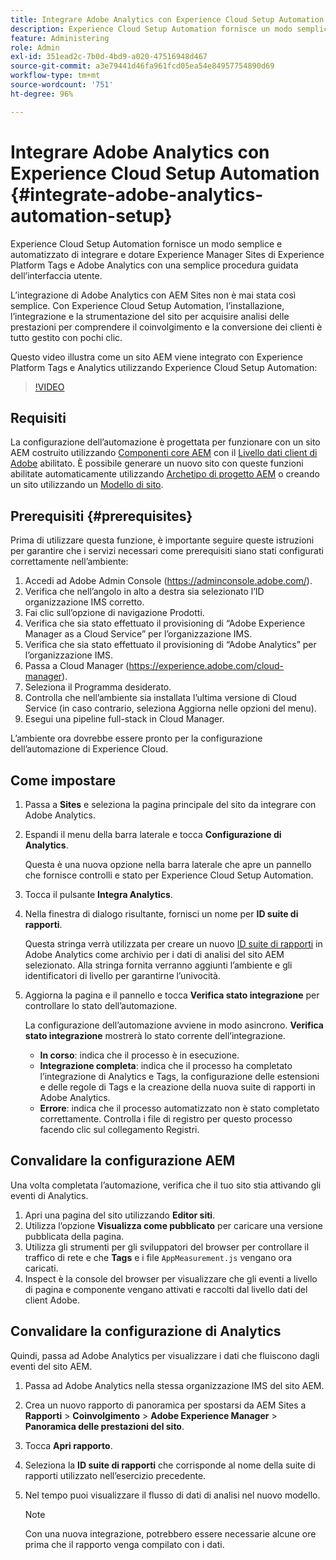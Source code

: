 ```yaml
---
title: Integrare Adobe Analytics con Experience Cloud Setup Automation
description: Experience Cloud Setup Automation fornisce un modo semplice e automatizzato di integrare e dotare Experience Manager Sites di Experience Platform Tags e Adobe Analytics con una semplice procedura guidata dell’interfaccia utente. Scopri come utilizzare la configurazione automatica con il tuo sito.
feature: Administering
role: Admin
exl-id: 351ead2c-7b0d-4bd9-a020-47516948d467
source-git-commit: a3e79441d46fa961fcd05ea54e84957754890d69
workflow-type: tm+mt
source-wordcount: '751'
ht-degree: 96%

---
```


# Integrare Adobe Analytics con Experience Cloud Setup Automation {#integrate-adobe-analytics-automation-setup}

Experience Cloud Setup Automation fornisce un modo semplice e automatizzato di integrare e dotare Experience Manager Sites di Experience Platform Tags e Adobe Analytics con una semplice procedura guidata dell’interfaccia utente.

L’integrazione di Adobe Analytics con AEM Sites non è mai stata così semplice. Con Experience Cloud Setup Automation, l’installazione, l’integrazione e la strumentazione del sito per acquisire analisi delle prestazioni per comprendere il coinvolgimento e la conversione dei clienti è tutto gestito con pochi clic.

Questo video illustra come un sito AEM viene integrato con Experience Platform Tags e Analytics utilizzando Experience Cloud Setup Automation:

>[!VIDEO](https://video.tv.adobe.com/v/345372/?quality=12)

## Requisiti 

La configurazione dell’automazione è progettata per funzionare con un sito AEM costruito utilizzando [Componenti core AEM](https://experienceleague.adobe.com/docs/experience-manager-core-components/using/introduction.html?lang=it) con il [Livello dati client di Adobe](https://experienceleague.adobe.com/docs/experience-manager-core-components/using/developing/data-layer/overview.html?lang=it) abilitato. È possibile generare un nuovo sito con queste funzioni abilitate automaticamente utilizzando [Archetipo di progetto AEM](https://experienceleague.adobe.com/docs/experience-manager-core-components/using/developing/archetype/overview.html?lang=it) o creando un sito utilizzando un [Modello di sito](/help/journey-sites/quick-site/create-site.md).

## Prerequisiti {#prerequisites}

Prima di utilizzare questa funzione, è importante seguire queste istruzioni per garantire che i servizi necessari come prerequisiti siano stati configurati correttamente nell’ambiente:

1. Accedi ad Adobe Admin Console (https://adminconsole.adobe.com/).
1. Verifica che nell’angolo in alto a destra sia selezionato l’ID organizzazione IMS corretto.
1. Fai clic sull’opzione di navigazione Prodotti.
1. Verifica che sia stato effettuato il provisioning di “Adobe Experience Manager as a Cloud Service” per l’organizzazione IMS.
1. Verifica che sia stato effettuato il provisioning di “Adobe Analytics” per l’organizzazione IMS.
1. Passa a Cloud Manager (https://experience.adobe.com/cloud-manager).
1. Seleziona il Programma desiderato.
1. Controlla che nell’ambiente sia installata l’ultima versione di Cloud Service (in caso contrario, seleziona Aggiorna nelle opzioni del menu).
1. Esegui una pipeline full-stack in Cloud Manager.

L’ambiente ora dovrebbe essere pronto per la configurazione dell’automazione di Experience Cloud.

## Come impostare

1. Passa a **Sites** e seleziona la pagina principale del sito da integrare con Adobe Analytics.
1. Espandi il menu della barra laterale e tocca **Configurazione di Analytics**.

   Questa è una nuova opzione nella barra laterale che apre un pannello che fornisce controlli e stato per Experience Cloud Setup Automation.
1. Tocca il pulsante **Integra Analytics**.
1. Nella finestra di dialogo risultante, fornisci un nome per **ID suite di rapporti**.

   Questa stringa verrà utilizzata per creare un nuovo [ID suite di rapporti](https://experienceleague.adobe.com/docs/analytics/admin/manage-report-suites/new-report-suite/t-create-a-report-suite.html?lang=it) in Adobe Analytics come archivio per i dati di analisi del sito AEM selezionato. Alla stringa fornita verranno aggiunti l’ambiente e gli identificatori di livello per garantirne l’univocità.

1. Aggiorna la pagina e il pannello e tocca **Verifica stato integrazione** per controllare lo stato dell’automazione.

   La configurazione dell’automazione avviene in modo asincrono. **Verifica stato integrazione** mostrerà lo stato corrente dell’integrazione.

   * **In corso**: indica che il processo è in esecuzione.
   * **Integrazione completa**: indica che il processo ha completato l’integrazione di Analytics e Tags, la configurazione delle estensioni e delle regole di Tags e la creazione della nuova suite di rapporti in Adobe Analytics.
   * **Errore**: indica che il processo automatizzato non è stato completato correttamente. Controlla i file di registro per questo processo facendo clic sul collegamento Registri.

## Convalidare la configurazione AEM

Una volta completata l’automazione, verifica che il tuo sito stia attivando gli eventi di Analytics.

1. Apri una pagina del sito utilizzando **Editor siti**.
1. Utilizza l’opzione **Visualizza come pubblicato** per caricare una versione pubblicata della pagina.
1. Utilizza gli strumenti per gli sviluppatori del browser per controllare il traffico di rete e che **Tags** e i file `AppMeasurement.js` vengano ora caricati.
1. Inspect è la console del browser per visualizzare che gli eventi a livello di pagina e componente vengano attivati e raccolti dal livello dati del client Adobe.

## Convalidare la configurazione di Analytics

Quindi, passa ad Adobe Analytics per visualizzare i dati che fluiscono dagli eventi del sito AEM.

1. Passa ad Adobe Analytics nella stessa organizzazione IMS del sito AEM.
1. Crea un nuovo rapporto di panoramica per spostarsi da AEM Sites a **Rapporti** > **Coinvolgimento** > **Adobe Experience Manager** > **Panoramica delle prestazioni del sito**.
1. Tocca **Apri rapporto**.
1. Seleziona la **ID suite di rapporti** che corrisponde al nome della suite di rapporti utilizzato nell’esercizio precedente.
1. Nel tempo puoi visualizzare il flusso di dati di analisi nel nuovo modello.

   >[!NOTE]
   >
   > Con una nuova integrazione, potrebbero essere necessarie alcune ore prima che il rapporto venga compilato con i dati.

